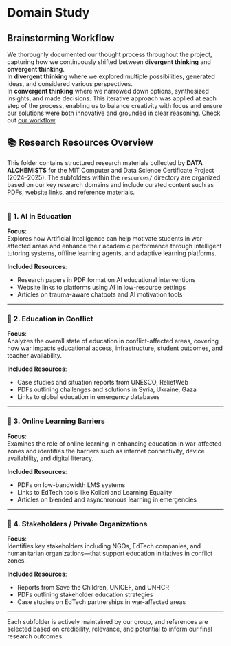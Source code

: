 # Domain Study

## Brainstorming Workflow

We thoroughly documented our thought process throughout the project, capturing how we continuously shifted between **divergent thinking** and **onvergent thinking**.\
In **divergent thinking** where we explored multiple possibilities, generated ideas, and considered various perspectives.\
In **convergent thinking** where we narrowed down options, synthesized insights, and made decisions. This iterative approach was applied at each step of the process, enabling us to balance creativity with focus
and ensure our solutions were both innovative and grounded in clear reasoning.
Check out  [our workflow](/0_domain_study/process/workflow.md)

## 📚 Research Resources Overview

This folder contains structured research materials collected by **DATA ALCHEMISTS** for the MIT Computer and Data Science Certificate Project (2024–2025). The subfolders within the `resources/` directory are organized based on our key
 research domains and include curated content such as PDFs, website links, and reference materials.

---

### 📂 1. AI in Education

**Focus**:  
Explores how Artificial Intelligence can help motivate students in war-affected areas and enhance their academic performance through intelligent tutoring systems, offline learning agents, and adaptive learning platforms.

**Included Resources**:

- Research papers in PDF format on AI educational interventions
- Website links to platforms using AI in low-resource settings
- Articles on trauma-aware chatbots and AI motivation tools

---

### 📂 2. Education in Conflict

**Focus**:  
Analyzes the overall state of education in conflict-affected areas, covering how war
 impacts educational access, infrastructure, student outcomes, and teacher availability.

**Included Resources**:

- Case studies and situation reports from UNESCO, ReliefWeb
- PDFs outlining challenges and solutions in Syria, Ukraine, Gaza
- Links to global education in emergency databases

---

### 📂 3. Online Learning Barriers

**Focus**:  
Examines the role of online learning in enhancing education in war-affected zones and
 identifies the barriers such as internet connectivity, device availability, and digital literacy.

**Included Resources**:

- PDFs on low-bandwidth LMS systems
- Links to EdTech tools like Kolibri and Learning Equality
- Articles on blended and asynchronous learning in emergencies

---

### 📂 4. Stakeholders / Private Organizations

**Focus**:  
Identifies key stakeholders including NGOs, EdTech companies, and humanitarian
 organizations—that support education initiatives in conflict zones.

**Included Resources**:

- Reports from Save the Children, UNICEF, and UNHCR
- PDFs outlining stakeholder education strategies
- Case studies on EdTech partnerships in war-affected areas

---

Each subfolder is actively maintained by our group, and references are selected
 based on credibility, relevance, and potential to inform our final research outcomes.
